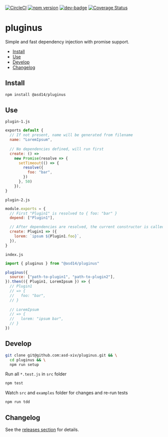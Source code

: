 <!-- markdownlint-disable first-line-h1 line-length -->

[![CircleCI](https://circleci.com/gh/asd-xiv/pluginus.svg?style=svg)](https://circleci.com/gh/asd-xiv/pluginus)
[![npm version](https://badge.fury.io/js/%40asd14%2Fpluginus.svg)](https://www.npmjs.com/package/%40asd14%2Fpluginus)
[![dev-badge](https://david-dm.org/asd-xiv/pluginus.svg)](https://david-dm.org/asd-xiv/pluginus)
[![Coverage Status](https://coveralls.io/repos/github/asd-xiv/pluginus/badge.svg)](https://coveralls.io/github/asd-xiv/pluginus)

# pluginus

Simple and fast dependency injection with promise support.

<!-- vim-markdown-toc GFM -->

* [Install](#install)
* [Use](#use)
* [Develop](#develop)
* [Changelog](#changelog)

<!-- vim-markdown-toc -->

## Install

```bash
npm install @asd14/pluginus
```

## Use

`plugin-1.js`

```js
exports default {
  // If not present, name will be generated from filename
  name: "LoremIpsum",
  
  // No dependencies defined, will run first
  create: () =>
    new Promise(resolve => {
      setTimeout(() => {
        resolve({
          foo: "bar",
        })
      }, 50)
    }),
}
```

`plugin-2.js`

```js
module.exports = {
  // First "Plugin1" is resolved to { foo: "bar" }
  depend: ["Plugin1"],

  // After dependencies are resolved, the current constructor is called
  create: Plugin1 => ({
    lorem: `ipsum ${Plugin1.foo}`,
  }),
}
```

`index.js`

```js
import { pluginus } from "@asd14/pluginus"

pluginus({
  source: ["path-to-plugin1", "path-to-plugin2"],
}).then(({ Plugin1, LoremIpsum }) => {
  // Plugin1
  // => {
  //   foo: "bar",
  // }
  
  // LoremIpsum
  // => {
  //   lorem: "ipsum bar",
  // }
})
```

## Develop

```bash
git clone git@github.com:asd-xiv/pluginus.git && \
  cd pluginus && \
  npm run setup
```

Run all `*.test.js` in `src` folder

```bash
npm test
```

Watch `src` and `examples` folder for changes and re-run tests

```bash
npm run tdd
```

## Changelog

See the [releases section](https://github.com/asd-xiv/pluginus/releases) for details.
